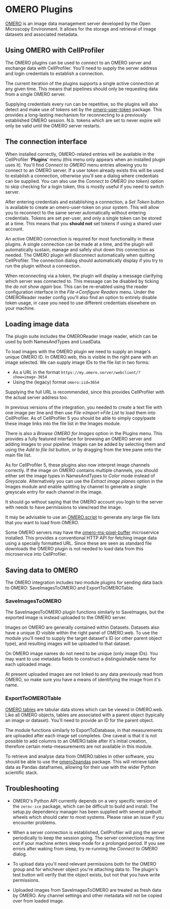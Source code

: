 # OMERO Plugins

[OMERO](https://www.openmicroscopy.org/omero/) is an image data management server developed by the Open Microscopy Environment. 
It allows for the storage and retrieval of image datasets and associated metadata.


## Using OMERO with CellProfiler

The OMERO plugins can be used to connect to an OMERO server and exchange data with CellProfiler. You'll need to supply the server address and login credentials to establish a connection.

The current iteration of the plugins supports a single active connection at any given time. This means that pipelines should only be requesting data from a single OMERO server.

Supplying credentials every run can be repetitive, so the plugins will also detect and make use of tokens set by the [omero-user-token](https://github.com/glencoesoftware/omero-user-token) package. This provides a long-lasting mechanism for 
reconnecting to a previously established OMERO session. N.b. tokens which are set to never expire will only be valid until the OMERO server restarts.

## The connection interface

When installed correctly, OMERO-related entries will be available in the CellProfiler '**Plugins**' menu (this menu only appears when an installed plugin uses it). You'll find _Connect to OMERO_ menu entries allowing you 
to connect to an OMERO server. If a user token already exists this will be used to establish a connection, otherwise you'll see a dialog where credentials can be supplied. You can also use the 
_Connect to OMERO (no token)_ option to skip checking for a login token, this is mostly useful if you need to switch server.

After entering credentials and establishing a connection, a _Set Token_ button is available to create an omero-user-token on your system. This will allow 
you to reconnect to the same server automatically without entering credentials. Tokens are set per-user, and only a single token can be stored at a time. This means that you 
**should not** set tokens if using a shared user account.

An active OMERO connection is required for most functionality in these plugins. A single connection can be made at a time, and the 
plugin will automatically sustain, manage and safely shut down this connection as needed. The OMERO plugin will disconnect automatically when 
quitting CellProfiler. The connection dialog should automatically display if you try to run the plugin without a connection.

When reconnecting via a token, the plugin will display a message clarifying which server was connected to. This message can be disabled by ticking the _do not show again_ box. This 
can be re-enabled using the reader configuration interface in the _File->Configure Readers_ menu. Under the OMEROReader reader config 
you'll also find an option to entirely disable token usage, in case you need to use different credentials elsewhere on your machine.

## Loading image data

The plugin suite includes the OMEROReader image reader, which can be used by both NamesAndTypes and LoadData.

To load images with the OMERO plugin we need to supply an image's unique OMERO ID. In OMERO.web, this is visible in the right pane with an image selected. We can supply image IDs to the file list in two forms:

- As a URL in the format `https://my.omero.server/webclient/?show=image-3654`
- Using the (legacy) format `omero:iid=3654`

Supplying the full URL is recommended, since this provides CellProfiler with the actual server address too.

In previous versions of the integration, you needed to create a text file with one image per line and then use _File->Import->File List_ to load them
into CellProfiler. As of CellProfiler 5 you should be able to simply copy/paste these image links into the file list in the Images module.

There is also a _Browse OMERO for Images_ option in the Plugins menu. This provides a fully featured interface for browsing an OMERO server and adding images to your pipeline.
Images can be added by selecting them and using the _Add to file list_ button, or by dragging from the tree pane onto the main file list.

As for CellProfiler 5, these plugins also now interpret image channels correctly. If the image on OMERO contains multiple channels, you should either set the 
image types in NamesAndTypes to _Color_ mode instead of _Greyscale_. Alternatively you can use the _Extract image planes_ option in the Images module and enable 
splitting by channel to generate a single greyscale entry for each channel in the image.

It should go without saying that the OMERO account you login to the server with needs to have permissions to view/read the image.

It may be advisable to use an [OMERO.script](https://omero.readthedocs.io/en/stable/developers/scripts/index.html) to generate any large file lists that 
you want to load from OMERO.

Some OMERO servers may have the [omero-ms-pixel-buffer](https://github.com/glencoesoftware/omero-ms-pixel-buffer) microservice installed. This provides a conventional 
HTTP API for fetching image data using a specially formatted URL. Since these are seen as standard file downloads the OMERO plugin is not needed to load data from this microservice into CellProfiler.

## Saving data to OMERO

The OMERO integration includes two module plugins for sending data back to OMERO: SaveImagesToOMERO and ExportToOMEROTable.

### SaveImagesToOMERO

The SaveImagesToOMERO plugin functions similarly to SaveImages, but the exported image is instead uploaded to the OMERO server.

Images on OMERO are generally contained within Datasets. Datasets also have a unique ID visible within the right panel of OMERO.web. 
To use the module you'll need to supply the target dataset's ID (or other parent object type), and resulting images will be uploaded to that dataset.

On OMERO image names do not need to be unique (only image IDs). You may want to use metadata fields to construct a distinguishable name for each uploaded image.

At present uploaded images are not linked to any data previously read from OMERO, so make sure you have a means of identifying the image from it's name.

### ExportToOMEROTable

[OMERO tables](https://omero.readthedocs.io/en/stable/developers/Tables.html) are tabular data stores which can be viewed in OMERO.web. Like all OMERO objects, tables are 
associated with a parent object (typically an image or dataset). You'll need to provide an ID for the parent object.

The module functions similarly to ExportToDatabase, in that measurements are uploaded after each image set completes. One caveat is that 
it is not possible to add columns to an OMERO.table after it's initial creation, therefore certain meta-measurements are not available in this module.

To retrieve and analyse data from OMERO.tables in other software, you should be able to use the [omero2pandas](https://github.com/glencoesoftware/omero2pandas) package. This will retrieve 
table data as Pandas dataframes, allowing for their use with the wider Python scientific stack.

## Troubleshooting

- OMERO's Python API currently depends on a very specific version of the `zeroc-ice` package, which can be difficult to build and install. 
The setup.py dependency manager has been supplied with several prebuilt wheels which should cater to most systems. Please raise an issue if you encounter problems.

- When a server connection is established, CellProfiler will ping the server periodically to keep the session going. 
The server connections may time out if your machine enters sleep mode for a prolonged period. If you see errors after waking from sleep, try re-running the _Connect to OMERO_ dialog.

- To upload data you'll need relevant permissions both for the OMERO group and for whichever object you're attaching data to. The plugin's test button will
verify that the object exists, but not that you have write permissions.

- Uploaded images from SaveImagesToOMERO are treated as fresh data by OMERO. Any channel settings and other metadata will not be copied over from loaded image.
